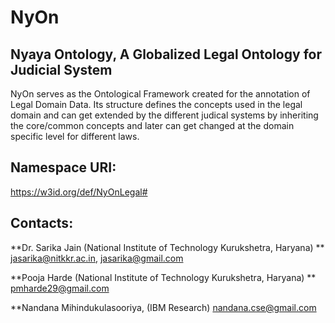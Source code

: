 # NyOn

## Nyaya Ontology, A Globalized Legal Ontology for Judicial System

NyOn serves as the Ontological Framework created for the annotation of Legal Domain Data. Its structure defines the concepts used in the legal domain and can get extended by the different judical systems by inheriting the core/common concepts and later can get changed at the domain specific level for different laws.

## Namespace URI:
https://w3id.org/def/NyOnLegal#

## Contacts:

**Dr. Sarika Jain (National Institute of Technology Kurukshetra, Haryana) **
<jasarika@nitkkr.ac.in>, <jasarika@gmail.com>

**Pooja Harde (National Institute of Technology Kurukshetra, Haryana) **
<pmharde29@gmail.com>


**Nandana Mihindukulasooriya, (IBM Research)
<nandana.cse@gmail.com>
